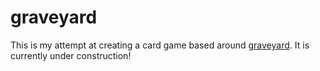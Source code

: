 # graveyard
This is my attempt at creating a card game based around [graveyard](https://en.wikipedia.org/wiki/Shithead_(card_game)). It is currently under construction!
